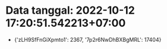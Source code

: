# Data tanggal: 2022-10-12 17:20:51.542213+07:00

* {'zLH9SfFnGiXpmto1': 2367, '7p2r6NwDhBXBgMRL': 17404}
